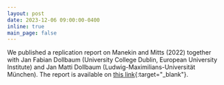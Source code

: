 ```yaml
---
layout: post
date: 2023-12-06 09:00:00-0400
inline: true
main_page: false
---
```


We published a replication report on Manekin and Mitts (2022) together with Jan Fabian Dollbaum (University College Dublin, European University Institute) and Jan Matti Dollbaum (Ludwig-Maximilians-Universität München). The report is available on [this link](https://www.rwi-essen.de/i4r-discussion-papers-series-1/a-comment-on-manekin-mitts-2022-effective-23120103){:target="\_blank"}.
